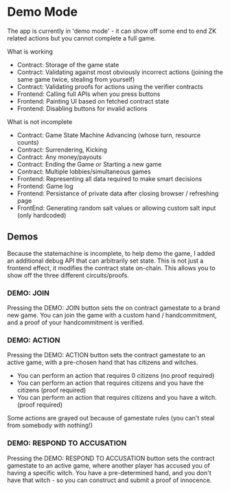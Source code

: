 # Demo Mode 

The app is currently in 'demo mode' - it can show off some end to end ZK related actions but you cannot complete a full game. 

What is working
* Contract: Storage of the game state
* Contract: Validating against most obviously incorrect actions (joining the same game twice, stealing from yourself)
* Contract: Validating proofs for actions using the verifier contracts
* Frontend: Calling full APIs when you press buttons
* Frontend: Painting UI based on fetched contract state 
* Frontend: Disabling buttons for invalid actions

What is not incomplete
* Contract: Game State Machine Advancing (whose turn, resource counts)
* Contract: Surrendering, Kicking
* Contract: Any money/payouts
* Contract: Ending the Game or Starting a new game
* Contract: Multiple lobbies/simultaneous games
* Frontend: Representing all data required to make smart decisions
* Frontend: Game log
* Frontend: Persistance of private data after closing browser / refreshing page
* FrontEnd: Generating random salt values or allowing custom salt input (only hardcoded)

## Demos

Because the statemachine is incomplete, to help demo the game, I added an additional debug API that can arbitrarily set state. This is not just a frontend effect, it modifies the contract state on-chain. This allows you to show off the three different circuits/proofs.

### DEMO: JOIN

Pressing the DEMO: JOIN button sets the on contract gamestate to a brand new game. You can join the game with a custom hand / handcommitment, and a proof of your handcommitment is verified.

### DEMO: ACTION

Pressing the DEMO: ACTION button sets the contract gamestate to an active game, with a pre-chosen hand that has citizens and witches. 

* You can perform an action that requires 0 citizens (no proof required)
* You can perform an action that requires citizens and you have the citizens (proof required)
* You can perform an action that requires citizens and you have a witch. (proof required)

Some actions are grayed out because of gamestate rules (you can't steal from somebody with nothing!)

### DEMO: RESPOND TO ACCUSATION

Pressing the DEMO: RESPOND TO ACCUSATION button sets the contract gamestate to an active game, where another player has accused you of having a specific witch. You have a pre-determined hand, and you don't have that witch - so you can construct and submit a proof of innocence.